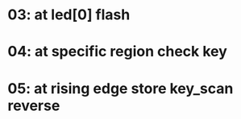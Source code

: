 # 03: at led[0] flash
# 04: at specific region check key
# 05: at rising edge store key_scan reverse
